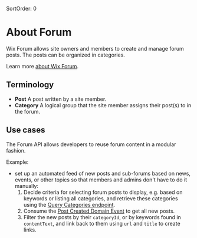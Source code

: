 SortOrder: 0
# About Forum

Wix Forum allows site owners and members to create and manage forum posts. The posts can be organized in categories.

Learn more [about Wix Forum](https://support.wix.com/en/article/wix-forum-about-wix-forum).

## Terminology

- **Post**
  A post written by a site member.
- **Category**
  A logical group that the site member assigns their post(s) to in the forum.

## Use cases

The Forum API allows developers to reuse forum content in a modular fashion.

Example:
 - set up an automated feed of new posts and sub-forums based on news, events, or other topics so that members and admins don't have to do it manually:
    1. Decide criteria for selecting forum posts to display, e.g. based on keywords or listing all categories, and retrieve these categories using the [Query Categories endpoint](https://dev.wix.com/api/rest/community/wix-forum/category/query-categories).
   2. Consume the [Post Created Domain Event](https://dev.wix.com/api/rest/community/wix-forum/post/post-created-domain-event) to get all new posts.
   3. Filter the new posts by their `categoryId`, or by keywords found in `contentText`, and link back to them using `url` and `title` to create links.
